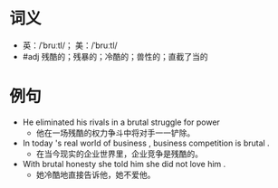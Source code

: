 # 词义
- 英：/ˈbruːtl/； 美：/ˈbruːtl/
- #adj 残酷的；残暴的；冷酷的；兽性的；直截了当的
# 例句
- He eliminated his rivals in a brutal struggle for power
	- 他在一场残酷的权力争斗中将对手一一铲除。
- In today 's real world of business , business competition is brutal .
	- 在当今现实的企业世界里，企业竞争是残酷的。
- With brutal honesty she told him she did not love him .
	- 她冷酷地直接告诉他，她不爱他。
